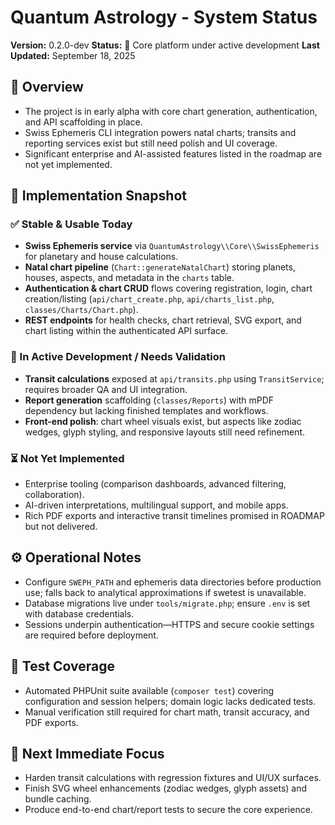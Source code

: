 # Quantum Astrology - System Status

**Version:** 0.2.0-dev
**Status:** 🚧 Core platform under active development
**Last Updated:** September 18, 2025

## 📌 Overview
- The project is in early alpha with core chart generation, authentication, and API scaffolding in place.
- Swiss Ephemeris CLI integration powers natal charts; transits and reporting services exist but still need polish and UI coverage.
- Significant enterprise and AI-assisted features listed in the roadmap are not yet implemented.

## 🚦 Implementation Snapshot

### ✅ Stable & Usable Today
- **Swiss Ephemeris service** via `QuantumAstrology\\Core\\SwissEphemeris` for planetary and house calculations.
- **Natal chart pipeline** (`Chart::generateNatalChart`) storing planets, houses, aspects, and metadata in the `charts` table.
- **Authentication & chart CRUD** flows covering registration, login, chart creation/listing (`api/chart_create.php`, `api/charts_list.php`, `classes/Charts/Chart.php`).
- **REST endpoints** for health checks, chart retrieval, SVG export, and chart listing within the authenticated API surface.

### 🧪 In Active Development / Needs Validation
- **Transit calculations** exposed at `api/transits.php` using `TransitService`; requires broader QA and UI integration.
- **Report generation** scaffolding (`classes/Reports`) with mPDF dependency but lacking finished templates and workflows.
- **Front-end polish**: chart wheel visuals exist, but aspects like zodiac wedges, glyph styling, and responsive layouts still need refinement.

### ⏳ Not Yet Implemented
- Enterprise tooling (comparison dashboards, advanced filtering, collaboration).
- AI-driven interpretations, multilingual support, and mobile apps.
- Rich PDF exports and interactive transit timelines promised in ROADMAP but not delivered.

## ⚙️ Operational Notes
- Configure `SWEPH_PATH` and ephemeris data directories before production use; falls back to analytical approximations if swetest is unavailable.
- Database migrations live under `tools/migrate.php`; ensure `.env` is set with database credentials.
- Sessions underpin authentication—HTTPS and secure cookie settings are required before deployment.

## 🧪 Test Coverage
- Automated PHPUnit suite available (`composer test`) covering configuration and session helpers; domain logic lacks dedicated tests.
- Manual verification still required for chart math, transit accuracy, and PDF exports.

## 🚀 Next Immediate Focus
- Harden transit calculations with regression fixtures and UI/UX surfaces.
- Finish SVG wheel enhancements (zodiac wedges, glyph assets) and bundle caching.
- Produce end-to-end chart/report tests to secure the core experience.
